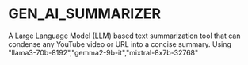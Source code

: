 # GEN_AI_SUMMARIZER
A Large Language Model (LLM) based text summarization tool that can condense any YouTube video or URL into a concise summary. Using "llama3-70b-8192","gemma2-9b-it","mixtral-8x7b-32768"
